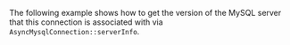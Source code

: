 The following example shows how to get the version of the MySQL server that this connection is associated with via `AsyncMysqlConnection::serverInfo`.
